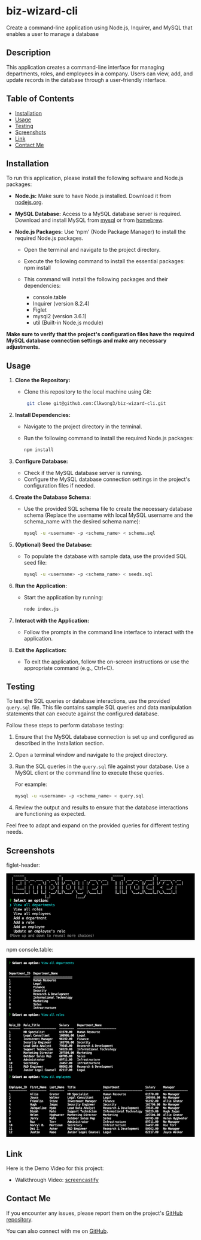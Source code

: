 # biz-wizard-cli

Create a command-line application using Node.js, Inquirer, and MySQL that enables a user to manage a database

## Description

This application creates a command-line interface for managing departments, roles, and employees in a company. Users can view, add, and update records in the database through a user-friendly interface.

## Table of Contents

- [Installation](#installation)
- [Usage](#usage)
- [Testing](#testing)
- [Screenshots](#screenshots)
- [Link](#link)
- [Contact Me](#contact-me)

## Installation

To run this application, please install the following software and Node.js packages:

- **Node.js:** Make sure to have Node.js installed. Download it from [nodejs.org](nodejs.org).

- **MySQL Database:** Access to a MySQL database server is required. Download and install MySQL from [mysql](https://dev.mysql.com/downloads/mysql/) or from [homebrew](https://formulae.brew.sh/formula/mysql).

- **Node.js Packages:** Use 'npm' (Node Package Manager) to install the required Node.js packages.

  - Open the terminal and navigate to the project directory.
  - Execute the following command to install the essential packages: npm install
  - This command will install the following packages and their dependencies:

    - console.table
    - Inquirer (version 8.2.4)
    - Figlet
    - mysql2 (version 3.6.1)
    - util (Built-in Node.js module)

**Make sure to verify that the project's configuration files have the required MySQL database connection settings and make any necessary adjustments.**

## Usage

1. **Clone the Repository:**

   - Clone this repository to the local machine using Git:
     ```sh
      git clone git@github.com:Clkwong3/biz-wizard-cli.git
     ```

2. **Install Dependencies:**

   - Navigate to the project directory in the terminal.

   - Run the following command to install the required Node.js packages:
     ```sh
     npm install
     ```

3. **Configure Database:**

   - Check if the MySQL database server is running.
   - Configure the MySQL database connection settings in the project's configuration files if needed.

4. **Create the Database Schema:**

   - Use the provided SQL schema file to create the necessary database schema (Replace the username with local MySQL username and the schema_name with the desired schema name):
     ```sh
     mysql -u <username> -p <schema_name> < schema.sql
     ```

5. **(Optional) Seed the Database:**

   - To populate the database with sample data, use the provided SQL seed file:
     ```sh
     mysql -u <username> -p <schema_name> < seeds.sql
     ```

6. **Run the Application:**

   - Start the application by running:
     ```sh
     node index.js
     ```

7. **Interact with the Application:**

   - Follow the prompts in the command line interface to interact with the application.

8. **Exit the Application:**
   - To exit the application, follow the on-screen instructions or use the appropriate command (e.g., Ctrl+C).

## Testing

To test the SQL queries or database interactions, use the provided `query.sql` file. This file contains sample SQL queries and data manipulation statements that can execute against the configured database.

Follow these steps to perform database testing:

1. Ensure that the MySQL database connection is set up and configured as described in the Installation section.

2. Open a terminal window and navigate to the project directory.

3. Run the SQL queries in the `query.sql` file against your database. Use a MySQL client or the command line to execute these queries.

   For example:

   ```sh
   mysql -u <username> -p <schema_name> < query.sql
   ```

4. Review the output and results to ensure that the database interactions are functioning as expected.

Feel free to adapt and expand on the provided queries for different testing needs.

## Screenshots

figlet-header:

![figlet-header](./screenshots/figlet-header.png)

npm console.table:

![npm-console-table](./screenshots/npm-console-table.png)

## Link

Here is the Demo Video for this project:

- Walkthrough Video: [screencastify](https://example.com)

## Contact Me

If you encounter any issues, please report them on the project's [GitHub repository](https://github.com/Clkwong3/biz-wizard-cli).

You can also connect with me on [GitHub](https://github.com/Clkwong3).
